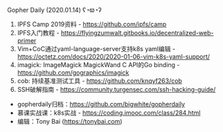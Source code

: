Gopher Daily (2020.01.14) ʕ◔ϖ◔ʔ

1. IPFS Camp 2019资料 - https://github.com/ipfs/camp
3. IPFS入门教程 - https://flyingzumwalt.gitbooks.io/decentralized-web-primer
4. Vim+CoC通过yaml-language-server支持k8s yaml编辑 - https://octetz.com/docs/2020/2020-01-06-vim-k8s-yaml-support/
5. imagick: ImageMagick MagickWand C API的Go binding - https://github.com/gographics/imagick
5. cob: 持续基准测试工具 - https://github.com/knqyf263/cob
6. SSH破解指南 - https://community.turgensec.com/ssh-hacking-guide/

* gopherdaily归档：https://github.com/bigwhite/gopherdaily
* 慕课实战课：k8s实战 - https://coding.imooc.com/class/284.html
* 编辑：Tony Bai (https://tonybai.com)
